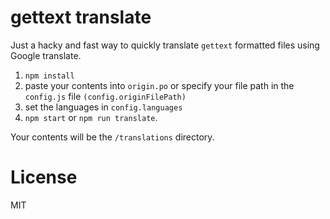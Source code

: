 # gettext translate
Just a hacky and fast way to quickly translate `gettext` formatted files using Google translate.

1. `npm install`
2. paste your contents into `origin.po` or specify your file path in the `config.js` file `(config.originFilePath)`
3. set the languages in `config.languages`
4. `npm start` or `npm run translate`.

Your contents will be the `/translations` directory.

# License
MIT